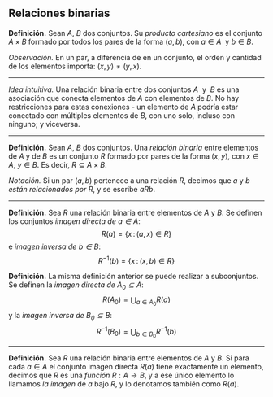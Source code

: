 ﻿## Relaciones binarias

**Definición.** Sean $A$, $B$ dos conjuntos. Su *producto cartesiano* es el conjunto $A\times B$ formado por todos los pares de la forma $(a,b)$, con $a\in A$ &nbsp;y&nbsp;$b\in B$.

*Observación.* En un par, a diferencia de en un conjunto, el orden y cantidad de los elementos importa: $(x,y)\neq (y,x)$.

---

*Idea intuitiva.* Una relación binaria entre dos conjuntos $A$ &nbsp;y&nbsp; $B$ es una asociación que conecta elementos de $A$ con elementos de $B$. No hay restricciones para estas conexiones - un elemento de $A$ podría estar conectado con múltiples elementos de $B$, con uno solo, incluso con ninguno; y viceversa.

---

**Definición.** Sean $A$, $B$ dos conjuntos. Una *relación binaria* entre elementos de $A$ y de $B$ es un conjunto $R$ formado por pares de la forma $(x,y)$, con $x\in A$, $y\in B$. Es decir, $R\subseteq A\times B$.

*Notación.* Si un par $(a,b)$ pertenece a una relación $R$, decimos que $a$ y $b$ *están relacionados por* $R$, y se escribe $aRb$.

---

**Definición.** Sea $R$ una relación binaria entre elementos de $A$ y $B$. Se definen los conjuntos *imagen directa de $a\in A$*: $$R(a)=\{x\,:\,(a,x)\in R\}$$
e *imagen inversa de $b\in B$*: $$R^{-1}(b)=\{x\,:\,(x,b)\in R\}$$

**Definición.** La misma definición anterior se puede realizar a subconjuntos. Se definen la *imagen directa de $A_0\subseteq A$*: $$R(A_0)=\bigcup_{a\in A_0}R(a)$$
y la *imagen inversa de $B_0\subseteq B$*: $$R^{-1}(B_0)=\bigcup_{b\in B_0}R^{-1}(b)$$

---

**Definición.** Sea $R$ una relación binaria entre elementos de $A$ y $B$. Si para cada $a\in A$ el conjunto imagen directa $R(a)$ tiene exactamente un elemento, decimos que $R$ es una *función* $R:A\to B$, y a ese único elemento lo llamamos *la imagen* de $a$ bajo $R$, y lo denotamos también como $R(a)$.

